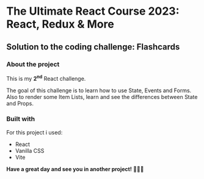 # The Ultimate React Course 2023: React, Redux & More

## Solution to the coding challenge: Flashcards

### About the project

This is my <strong>2<sup>nd</sup></strong> React challenge.

The goal of this challenge is to learn how to use State, Events and Forms. Also to render some Item Lists, learn and see the differences between State and Props.

### Built with

For this project i used:

- React
- Vanilla CSS
- Vite

**Have a great day and see you in another project!** 👋👩‍💻
